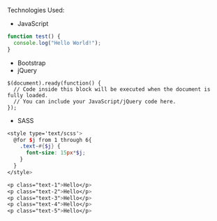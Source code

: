 Technologies Used:
- JavaScript
```javascript
function test() {
  console.log("Hello World!");
}
```
- Bootstrap
- jQuery
```jquery
$(document).ready(function() {
  // Code inside this block will be executed when the document is fully loaded.
  // You can include your JavaScript/jQuery code here.
});
```
- SASS
```scss
<style type='text/scss'>
  @for $j from 1 through 6{
    .text-#{$j} {
      font-size: 15px*$j;
    }
  }
</style>

<p class="text-1">Hello</p>
<p class="text-2">Hello</p>
<p class="text-3">Hello</p>
<p class="text-4">Hello</p>
<p class="text-5">Hello</p>
```
